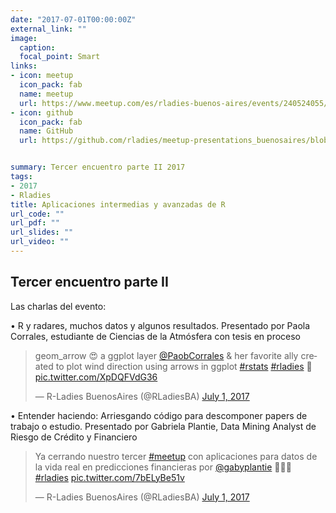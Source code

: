 ```yaml
---
date: "2017-07-01T00:00:00Z"
external_link: ""
image:
  caption:
  focal_point: Smart
links:
- icon: meetup
  icon_pack: fab
  name: meetup
  url: https://www.meetup.com/es/rladies-buenos-aires/events/240524055/
- icon: github
  icon_pack: fab
  name: GitHub
  url: https://github.com/rladies/meetup-presentations_buenosaires/blob/master/README.md


summary: Tercer encuentro parte II 2017
tags:
- 2017
- Rladies
title: Aplicaciones intermedias y avanzadas de R
url_code: ""
url_pdf: ""
url_slides: ""
url_video: ""
---
```


##  Tercer encuentro parte II


Las charlas del evento:

• R y radares, muchos datos y algunos resultados. Presentado por Paola Corrales, estudiante de Ciencias de la Atmósfera con tesis en proceso



<blockquote class="twitter-tweet"><p lang="en" dir="ltr">geom_arrow 😍 a ggplot layer <a href="https://twitter.com/PaobCorrales?ref_src=twsrc%5Etfw">@PaobCorrales</a> &amp; her favorite ally created to plot wind direction using arrows in ggplot <a href="https://twitter.com/hashtag/rstats?src=hash&amp;ref_src=twsrc%5Etfw">#rstats</a> <a href="https://twitter.com/hashtag/rladies?src=hash&amp;ref_src=twsrc%5Etfw">#rladies</a> 💜 <a href="https://t.co/XpDQFVdG36">pic.twitter.com/XpDQFVdG36</a></p>&mdash; R-Ladies BuenosAires (@RLadiesBA) <a href="https://twitter.com/RLadiesBA/status/881266699424731136?ref_src=twsrc%5Etfw">July 1, 2017</a></blockquote> <script async src="https://platform.twitter.com/widgets.js" charset="utf-8"></script>


• Entender haciendo: Arriesgando código para descomponer papers de trabajo o estudio. Presentado por Gabriela Plantie, Data Mining Analyst de Riesgo de Crédito y Financiero


<blockquote class="twitter-tweet"><p lang="es" dir="ltr">Ya cerrando nuestro tercer <a href="https://twitter.com/hashtag/meetup?src=hash&amp;ref_src=twsrc%5Etfw">#meetup</a> con aplicaciones para datos de la vida real en predicciones financieras por <a href="https://twitter.com/gabyplantie?ref_src=twsrc%5Etfw">@gabyplantie</a> 💪💜👏 <a href="https://twitter.com/hashtag/rladies?src=hash&amp;ref_src=twsrc%5Etfw">#rladies</a> <a href="https://t.co/7bELyBe51v">pic.twitter.com/7bELyBe51v</a></p>&mdash; R-Ladies BuenosAires (@RLadiesBA) <a href="https://twitter.com/RLadiesBA/status/881269497616887808?ref_src=twsrc%5Etfw">July 1, 2017</a></blockquote> <script async src="https://platform.twitter.com/widgets.js" charset="utf-8"></script>
